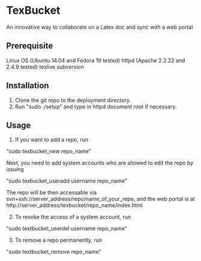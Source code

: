 TexBucket
=========

An innovative way to collaborate on a Latex doc and sync with a web portal


Prerequisite
--------------------
Linux OS (Ubuntu 14.04 and Fedora 19 tested)
httpd (Apache 2.2.22 and 2.4.9 tested)
texlive
subversion

Installation
--------------------
1. Clone the git repo to the deployment directory.
2. Run "sudo ./setup" and type in httpd document root if necessary.

Usage
--------------------
1. If you want to add a repo, run

"sudo texbucket_new repo_name"

Next, you need to add system accounts who are allowed to edit the repo by issuing

"sudo texbucket_useradd username repo_name"

The repo will be then accessable via svn+ssh://server_address/repo/name_of_your_repo, and the web portal is at http://server_address/texbucket/repo_name/index.html

2. To revoke the access of a system account, run

"sudo textbucket_userdel username repo_name"

3. To remove a repo permanently, run

"sudo textbucket_remove repo_name"